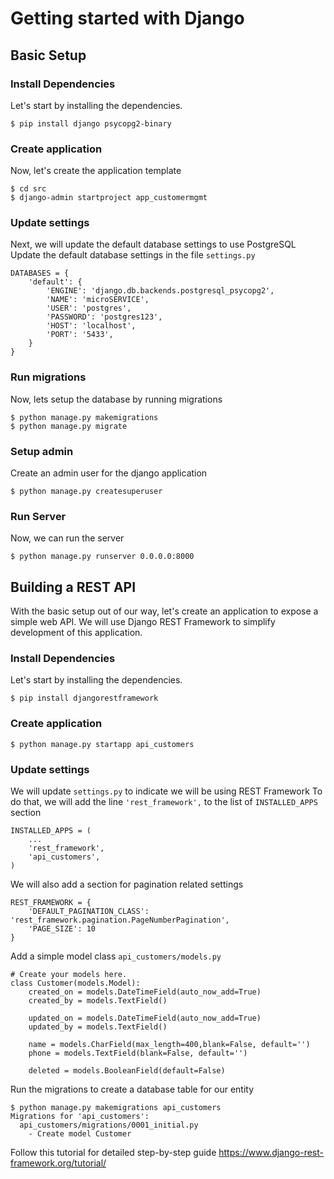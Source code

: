 # Getting started with Django


## Basic Setup

### Install Dependencies

Let's start by installing the dependencies. 
```
$ pip install django psycopg2-binary
```

### Create application
Now, let's create the application template
```
$ cd src
$ django-admin startproject app_customermgmt
```

### Update settings
Next, we will update the default database settings to use PostgreSQL
Update the default database settings in the file `settings.py` 
```
DATABASES = {
    'default': {
        'ENGINE': 'django.db.backends.postgresql_psycopg2',
        'NAME': 'microSERVICE',
        'USER': 'postgres',
        'PASSWORD': 'postgres123',
        'HOST': 'localhost',
        'PORT': '5433',
    }    
}
```

### Run migrations
Now, lets setup the database by running migrations
```
$ python manage.py makemigrations
$ python manage.py migrate
```

### Setup admin
Create an admin user for the django application
```
$ python manage.py createsuperuser
```

### Run Server
Now, we can run the server
```
$ python manage.py runserver 0.0.0.0:8000

```


## Building a REST API 

With the basic setup out of our way, let's create an application to expose a simple web API. We will use Django REST Framework to simplify development of this application.

### Install Dependencies

Let's start by installing the dependencies. 
```
$ pip install djangorestframework
```

### Create application
```
$ python manage.py startapp api_customers

```

### Update settings
We will update `settings.py` to indicate we will be using REST Framework
To do that, we will add the line `'rest_framework',` to the list of `INSTALLED_APPS` section
```
INSTALLED_APPS = (
    ...
    'rest_framework',
    'api_customers',
)
```

We will also add a section for pagination related settings
```
REST_FRAMEWORK = {
    'DEFAULT_PAGINATION_CLASS': 'rest_framework.pagination.PageNumberPagination',
    'PAGE_SIZE': 10
}
```

Add a simple model class `api_customers/models.py`
```
# Create your models here.
class Customer(models.Model):
    created_on = models.DateTimeField(auto_now_add=True)
    created_by = models.TextField()

    updated_on = models.DateTimeField(auto_now_add=True)
    updated_by = models.TextField()

    name = models.CharField(max_length=400,blank=False, default='')
    phone = models.TextField(blank=False, default='')

    deleted = models.BooleanField(default=False)
```

Run the migrations to create a database table for our entity
```
$ python manage.py makemigrations api_customers
Migrations for 'api_customers':
  api_customers/migrations/0001_initial.py
    - Create model Customer

```

Follow this tutorial for detailed step-by-step guide
https://www.django-rest-framework.org/tutorial/
